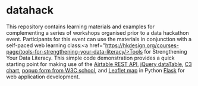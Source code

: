 # datahack
 This repository contains learning materials and examples for complementing a series of workshops organised prior to a data hackathon event. Participants for this event can use the materials in conjunction with a self-paced web learning class:<a href="https://hkdesign.org/courses-page/tools-for-strengthening-your-data-literacy/>Tools for Strengthening Your Data Literacy</a>.
This simple code demonstration provides a quick starting point for making use of the <a href="https://airtable.com/api" target="_blank">Airtable REST API</a>, <a href="https://datatables.net/extensions/select/examples/api/select.html" target="_blank">jQuery dataTable</a>, <a href="https://c3js.org/" target="_blank">C3 chart</a>, <a href="https://www.w3schools.com/howto/howto_js_popup_form.asp" target="_blank">popup form from W3C school</a>, and <a href="https://leafletjs.com/" target="_blank">Leaflet map</a> in Python <a href="http://flask.palletsprojects.com/en/1.1.x/" target="_blank">Flask</a> for web application development. 
